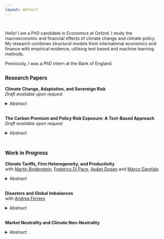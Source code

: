 ```yaml
---
layout: default
---
```


<br>

Hello! I am a PhD candidate in Economics at Oxford. I study the macroeconomic and financial effects of climate change and climate policy. My research combines structural models from international economics and finance with empirical evidence, utilising text based and machine learning methods. 

Previously, I was a PhD intern at the Bank of England.  <br>

## <span style="font-size: 0.8em;">Research Papers</span>

**Climate Change, Adaptation, and Sovereign Risk**  
*Draft available upon request*  
<details>
<summary>Abstract</summary>

How costly are natural disasters for emerging markets? I consider this question paying special attention to the role of adaptation and financial frictions limiting fiscal space. A sovereign default model augmented with natural disasters and endogenous adaptation predicts that i) climate change increases borrowing costs, ii) adaptation reduces borrowing costs, and iii) default risk constrains adaptation. These economies suffer from an 'adaptation trap': high borrowing costs restrict adaptation, leading to higher losses from disasters and higher borrowing costs in the future. In order to test these predictions I construct a novel measure of adaptation using text analysis to identify adaptation expenditures in government budgets. Consistent with the model, I document a robust positive relationship between sovereign ratings and adaptation as well as a positive causal effect of cyclone strikes on default risk that is attenuated by adaptation. The sovereign risk- adaptation channel is quantitatively important in the calibrated model. In the Caribbean 10% of GDP losses from cyclones are due to default risk. Debt relief is effective in mitigating these losses.
</details> <br>

**The Carbon Premium and Policy Risk Exposure: A Text-Based Approach** 
*Draft available upon request*     
<details>
<summary>Abstract</summary>

Shifts in climate policy stringency have heterogeneous effects on firms’ profitability. Does the market price this risk? This paper provides new evidence on this question, utilising a supervised machine learning algorithm to construct a firm-level measure of climate policy risk exposure. Firms exposed to climate policy risk have negative abnormal returns on climate policy announcement days. I build a set of such dates and characterize abnormal return responses using Risk Factors discussions in 10-K filings. The algorithm uncovers predictors of policy risk exposure in the text which are used to construct an exposure score for each firm. This exposure score is correlated with emissions, environmental lobbying behaviour, and is predictive out of sample. Higher exposure is not associated with a premium. Green preference shifts are considered as a mechanism to rationalize this result. I find that empirically identified preference shocks can partly explain the lack of a climate policy risk premium.
</details> <br>

## <span style="font-size: 0.8em;">Work in Progress</span>

**Climate Tariffs, Firm Heterogeneity, and Productivity**  
with <a href="https://sites.google.com/site/martinbodenstein/">Martin Bodenstein</a>, <a href="https://sites.google.com/site/federicodipace/home">Federico Di Pace</a>, <a href="https://sites.google.com/site/aydandoganpersonalsite/home">Aydan Dogan</a> and <a href="https://sites.google.com/view/marco-garofalo/home">Marco Garofalo</a>  
<details>
<summary>Abstract</summary>
</details> <br>

**Disasters and Global Imbalances**   
with <a href="https://sites.google.com/site/andreapferrero/">Andrea Ferrero</a>     
<details>
<summary>Abstract</summary>
</details> <br>


**Market Neutrality and Climate Non-Neutrality**      
<details>
<summary>Abstract</summary>
</details> <br><br>
